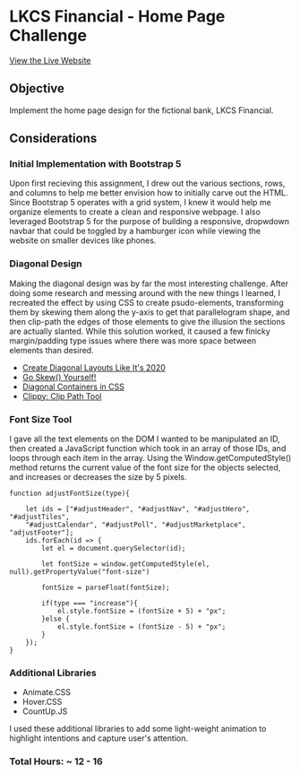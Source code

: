 # LKCS Financial - Home Page Challenge
[View the Live Website](https://shyann-lkcs.netlify.app)

## Objective
Implement the home page design for the fictional bank, LKCS Financial.

## Considerations
### Initial Implementation with Bootstrap 5

Upon first recieving this assignment, I drew out the various sections, rows, and columns to help me better envision 
how to initially carve out the HTML. Since Bootstrap 5 operates with a grid system, I knew it would help me organize elements to create 
a clean and responsive webpage. I also leveraged Bootstrap 5 for the purpose of building a responsive, dropwdown navbar that could be toggled by a 
hamburger icon while viewing the website on smaller devices like phones.

### Diagonal Design

Making the diagonal design was by far the most interesting challenge. After doing some research and messing around with the new things I learned, 
I recreated the effect by using CSS to create psudo-elements, transforming them by skewing them along the y-axis to get that parallelogram shape, 
and then clip-path the edges of those elements to give the illusion the sections are actually slanted. While this solution worked, it caused a few 
finicky margin/padding type issues where there was more space between elements than desired.
  - [Create Diagonal Layouts Like It's 2020](https://9elements.com/blog/pure-css-diagonal-layouts/)
  - [Go Skew() Yourself!](https://www.youtube.com/watch?v=dDtJPv7DlDU)
  - [Diagonal Containers in CSS](https://codyhouse.co/blog/post/css-diagonal-containers)
  - [Clippy: Clip Path Tool](https://bennettfeely.com/clippy/)

### Font Size Tool

I gave all the text elements on the DOM I wanted to be manipulated an ID, then created a JavaScript function which took in an array of those IDs, 
and loops through each item in the array. Using the Window.getComputedStyle() method returns the current value of the font size for the objects selected, 
and increases or decreases the size by 5 pixels.

```
function adjustFontSize(type){

    let ids = ["#adjustHeader", "#adjustNav", "#adjustHero", "#adjustTiles", 
    "#adjustCalendar", "#adjustPoll", "#adjustMarketplace", "adjustFooter"];
    ids.forEach(id => {
        let el = document.querySelector(id);

        let fontSize = window.getComputedStyle(el, null).getPropertyValue("font-size")

        fontSize = parseFloat(fontSize);

        if(type === "increase"){
            el.style.fontSize = (fontSize + 5) + "px";
        }else {
            el.style.fontSize = (fontSize - 5) + "px";
        }
    });
}
```

### Additional Libraries

- Animate.CSS
- Hover.CSS
- CountUp.JS

I used these additional libraries to add some light-weight animation to highlight intentions and capture user's attention.

### Total Hours: ~ 12 - 16



